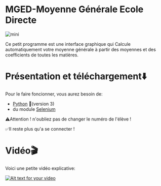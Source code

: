 # MGED-Moyenne Générale Ecole Directe

![mini](https://user-images.githubusercontent.com/60709615/112749565-6755c100-8fc3-11eb-9743-865794acb985.jpg)

Ce petit programme est une interface graphique qui Calcule automatiquement votre moyenne générale à partir des moyennes et des coefficients de toutes les matières.

# Présentation et téléchargement⬇️

Pour le faire foncionner, vous aurez besoin de:
* [Python](https://www.python.org/) 🐍(version 3)
* du module [Selenium](https://selenium-python.readthedocs.io/installation.html)

⚠️Attention ! n'oubliez pas de changer le numéro de l'élève !

✅Il reste plus qu'a se connecter !

# Vidéo🎬

Voici une petite vidéo explicative:

[![Alt text for your video](https://img.youtube.com/vi/MChau9UFr2E/0.jpg)](https://www.youtube.com/watch?v=MChau9UFr2E)
